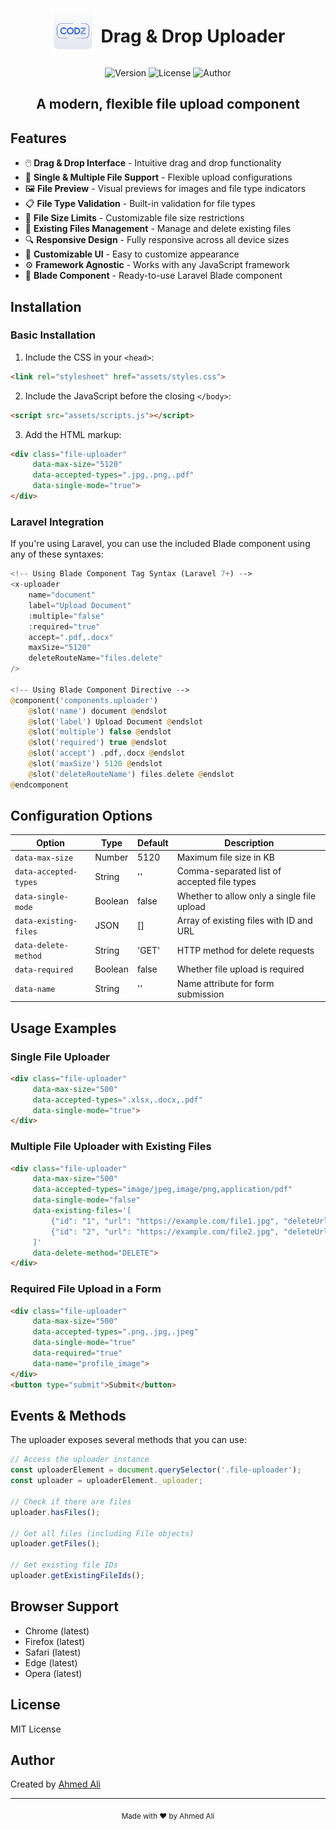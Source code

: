 <div align="center">
  <div style="display: flex; align-items: center; justify-content: center;">
    <img width="70" src="imgs/codz-logo.png" alt="CODz Uploader Logo">
    <h1 style="margin-left: 10px;">Drag & Drop Uploader</h1>
  </div>

  <p>
    <img src="https://img.shields.io/badge/version-1.0.0-blue.svg" alt="Version">
    <img src="https://img.shields.io/badge/license-MIT-green.svg" alt="License">
    <img src="https://img.shields.io/badge/author-Ahmed%20Ali-orange.svg" alt="Author">
  </p>

  <h2>A modern, flexible file upload component</h2>
</div>

## Features

- 🖱️ **Drag & Drop Interface** - Intuitive drag and drop functionality
- 📁 **Single & Multiple File Support** - Flexible upload configurations
- 🖼️ **File Preview** - Visual previews for images and file type indicators
- 📋 **File Type Validation** - Built-in validation for file types
- 📏 **File Size Limits** - Customizable file size restrictions
- 🔄 **Existing Files Management** - Manage and delete existing files
- 🔍 **Responsive Design** - Fully responsive across all device sizes
- 🎨 **Customizable UI** - Easy to customize appearance
- ⚙️ **Framework Agnostic** - Works with any JavaScript framework
- 🧩 **Blade Component** - Ready-to-use Laravel Blade component

## Installation

### Basic Installation

1. Include the CSS in your `<head>`:

```html
<link rel="stylesheet" href="assets/styles.css">
```

2. Include the JavaScript before the closing `</body>`:

```html
<script src="assets/scripts.js"></script>
```

3. Add the HTML markup:

```html
<div class="file-uploader" 
     data-max-size="5120" 
     data-accepted-types=".jpg,.png,.pdf"
     data-single-mode="true">
</div>
```

### Laravel Integration

If you're using Laravel, you can use the included Blade component using any of these syntaxes:

```php
<!-- Using Blade Component Tag Syntax (Laravel 7+) -->
<x-uploader
    name="document"
    label="Upload Document"
    :multiple="false"
    :required="true"
    accept=".pdf,.docx"
    maxSize="5120"
    deleteRouteName="files.delete"
/>

<!-- Using Blade Component Directive -->
@component('components.uploader')
    @slot('name') document @endslot
    @slot('label') Upload Document @endslot
    @slot('multiple') false @endslot
    @slot('required') true @endslot
    @slot('accept') .pdf,.docx @endslot
    @slot('maxSize') 5120 @endslot
    @slot('deleteRouteName') files.delete @endslot
@endcomponent
```

## Configuration Options

| Option | Type | Default | Description |
|--------|------|---------|-------------|
| `data-max-size` | Number | 5120 | Maximum file size in KB |
| `data-accepted-types` | String | '' | Comma-separated list of accepted file types |
| `data-single-mode` | Boolean | false | Whether to allow only a single file upload |
| `data-existing-files` | JSON | [] | Array of existing files with ID and URL |
| `data-delete-method` | String | 'GET' | HTTP method for delete requests |
| `data-required` | Boolean | false | Whether file upload is required |
| `data-name` | String | '' | Name attribute for form submission |

## Usage Examples

### Single File Uploader

```html
<div class="file-uploader" 
     data-max-size="500" 
     data-accepted-types=".xlsx,.docx,.pdf"
     data-single-mode="true">
</div>
```

### Multiple File Uploader with Existing Files

```html
<div class="file-uploader" 
     data-max-size="500" 
     data-accepted-types="image/jpeg,image/png,application/pdf"
     data-single-mode="false"
     data-existing-files='[
         {"id": "1", "url": "https://example.com/file1.jpg", "deleteUrl": "/delete/1"},
         {"id": "2", "url": "https://example.com/file2.jpg", "deleteUrl": "/delete/2"}
     ]'
     data-delete-method="DELETE">
</div>
```

### Required File Upload in a Form

```html
<div class="file-uploader" 
     data-max-size="500" 
     data-accepted-types=".png,.jpg,.jpeg"
     data-single-mode="true"
     data-required="true"
     data-name="profile_image">
</div>
<button type="submit">Submit</button>
```

## Events & Methods

The uploader exposes several methods that you can use:

```javascript
// Access the uploader instance
const uploaderElement = document.querySelector('.file-uploader');
const uploader = uploaderElement._uploader;

// Check if there are files
uploader.hasFiles();

// Get all files (including File objects)
uploader.getFiles();

// Get existing file IDs
uploader.getExistingFileIds();
```

## Browser Support

- Chrome (latest)
- Firefox (latest)
- Safari (latest)
- Edge (latest)
- Opera (latest)

## License

MIT License

## Author

Created by [Ahmed Ali](https://github.com/AhmedaliMo7amed)

---

<p align="center">
  <sub>Made with ❤️ by Ahmed Ali</sub>
</p>
